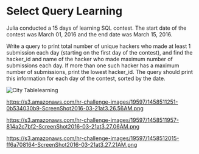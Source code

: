 # Select Query Learning
Julia conducted a 15  days of learning SQL contest. The start date of the contest was March 01, 2016 and the end date was March 15, 2016.

Write a query to print total number of unique hackers who made at least 1  submission each day (starting on the first day of the contest), and find the hacker_id and name of the hacker who made maximum number of submissions each day. If more than one such hacker has a maximum number of submissions, print the lowest hacker_id. The query should print this information for each day of the contest, sorted by the date.

![City Tablelearning](https://s3.amazonaws.com/hr-challenge-images/19597/1458511164-12adec3b8b-ScreenShot2016-03-21at3.26.47AM.png)

https://s3.amazonaws.com/hr-challenge-images/19597/1458511251-0b534030b9-ScreenShot2016-03-21at3.26.56AM.png


https://s3.amazonaws.com/hr-challenge-images/19597/1458511957-814a2c7bf2-ScreenShot2016-03-21at3.27.06AM.png

https://s3.amazonaws.com/hr-challenge-images/19597/1458512015-ff6a708164-ScreenShot2016-03-21at3.27.21AM.png
